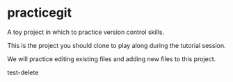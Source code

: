 # practicegit
A toy project in which to practice version control skills.

This is the project you should clone to play along during the tutorial session.

We will practice editing existing files and adding new files to this project.


test-delete